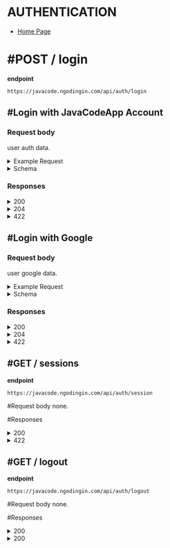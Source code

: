# AUTHENTICATION

- [Home Page](https://github.com/mahendradwipurwanto/javacodeapp_docs/blob/main/README.md)

# #POST / login

**endpoint**
```
https://javacode.ngodingin.com/api/auth/login
```

## #**Login with JavaCodeApp Account**

### Request body
user auth data.

<details><summary>Example Request</summary>
<p>

```
{
    "email": "admin@gmail.com",
    "password": "admin"
}
```

</p>
</details>
<details><summary>Schema</summary>
<p>

```
{
    email : type string #required,
    password : type string #required
}
```

</p>
</details>

### Responses

<details><summary>200</summary>
<p>

```
{
    "status_code": 200,
    "data": {
        "user": {
            "id_user": 1,
            "email": "admin@gmail.com",
            "nama": "Super Admin",
            "m_roles_id": 1,
            "is_google": 0,
            "akses": {
                "master_roles": true,
                "master_user": true,
                "master_akses": true,
                "pengguna_akses": true,
                "pengguna_user": true,
                "app_transaksi1": true,
                "laporan_laporan1": true
            }
        },
        "token": token()
    }
}
```

</p>
</details>

<details><summary>204</summary>
<p>

> This mean that, there is no data can be found on database

</p>
</details>
<details><summary>422</summary>
<p>

```
{
    "status_code": 422,
    "errors": [
        "<span class=\"gump-field\">Email</span> harus diisi"
    ]
}
```

```
{
    "status_code": 422,
    "errors": [
        "Password yang anda masukkan salah !"
    ]
}
```

</p>
</details>

## #**Login with Google**

### Request body
user google data.

<details><summary>Example Request</summary>
<p>

```
{
    "is_google": "is_google",
    "nama": "test",
    "email": "test@gmail.com"
}
```

</p>
</details>
<details><summary>Schema</summary>
<p>

```
{
    is_google : type string
    nama : type string,
    email : type string,
}
```

</p>
</details>

### Responses

<details><summary>200</summary>
<p>

```
{
    "status_code": 200,
    "data": {
        "user": {
            "id_user": 45,
            "email": "test@gmail.com",
            "nama": "test",
            "m_roles_id": 2,
            "is_google": 0,
            "akses": {
                "master_roles": true,
                "master_user": true,
                "master_akses": true,
                "pengguna_akses": true,
                "pengguna_user": true,
                "app_transaksi1": true,
                "laporan_laporan1": true
            }
        },
        "token": token()
    }
}
```

</p>
</details>
<details><summary>204</summary>
<p>

> This mean that, there is no data can be found on database

</p>
</details>
<details><summary>422</summary>
<p>

```
{
    "status_code": 422,
    "errors": [
        "<span class=\"gump-field\">Nama</span> harus diisi"
    ]
}
```

</p>
</details>


## #GET / sessions

**endpoint**
```
https://javacode.ngodingin.com/api/auth/session

```
#Request body
none.

#Responses

<details><summary>200</summary>
<p>

```
{
    "status_code": 200,
    "data": {
        "user": {
            "id_user": 45,
            "email": "test@gmail.com",
            "nama": "test",
            "m_roles_id": 2,
            "is_google": 0,
            "akses": {
                "master_roles": true,
                "master_user": true,
                "master_akses": true,
                "pengguna_akses": true,
                "pengguna_user": true,
                "app_transaksi1": true,
                "laporan_laporan1": true
            }
        },
        "token": "m_app"
    }
}
```

</p>
</details>
<details><summary>422</summary>
<p>

```
{
    "status_code": 422,
    "errors": [
        "can`t find session"
    ]
}
```

</p>
</details>



## #GET / logout

**endpoint**
```
https://javacode.ngodingin.com/api/auth/logout

```
#Request body
none.

#Responses

<details><summary>200</summary>
<p>

```
{
    "status_code": 200,
    "data": [
        "Berhasil logout"
    ]
}
```

</p>
</details>
<details><summary>200</summary>
<p>

```
{
    "status_code": 200,
    "data": [
        "Anda telah logout"
    ]
}
```

</p>
</details>